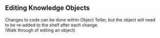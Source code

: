 ## Editing Knowledge Objects

Changes to code can be done within Object Teller, but the object will need to be re-added to the shelf after each change.   
\(Walk through of editing an object\)

